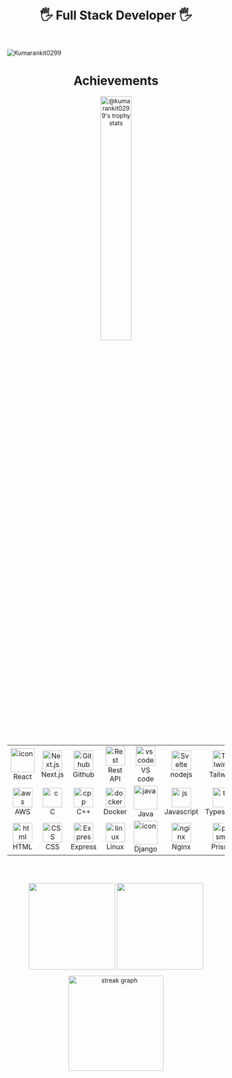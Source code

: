 <h1 align="center">🖐️ Full Stack Developer 🖐️</h1> 
<br />
<p align="left"> <img src="https://komarev.com/ghpvc/?username=kumarankit0299&label=Profile%20views&color=0e75b6&style=flat" alt="Kumarankit0299" /> </p>
<h1 align="center"> Achievements </h1>
<p align="center">
  <a href="https://github.com/denysmalieiev?tab=achievements"><img src="https://github-profile-trophy.vercel.app/?username=kumarankit0299&theme=onestar&no-frame=true&column=3&row=2"  width="38%" alt="@kumarankit0299's trophy stats"/></a>
</p>
<table align="center">

  <tr>
    <td align="center" width="90">
      <img src="https://techstack-generator.vercel.app/react-icon.svg" alt="icon" width="55" height="55" />
      <br>React
    </td>
    <td align="center" width="90">
      <img src="https://skillicons.dev/icons?i=nextjs" width="45" height="45" alt="Next.js" />
      <br>Next.js
    </td>
    <td align="center" width="90">
      <img src="https://skillicons.dev/icons?i=github" width="45" height="45" alt="Github" />
      <br>Github
    </td>
    <td align="center" width="90">
      <img src="https://techstack-generator.vercel.app/restapi-icon.svg" width="45" height="45" alt="Rest API" />
      <br>Rest API
    </td>
    <td align="center" width="90">
      <img src="https://skillicons.dev/icons?i=vscode" width="45" height="45" alt="vscode" />
      <br>VS code
    </td>
    <td align="center" width="90">
      <img src="https://skillicons.dev/icons?i=nodejs" width="45" height="45" alt="Svelte" />
      <br>nodejs
    </td>
    <td align="center" width="90">
      <img src="https://skillicons.dev/icons?i=tailwind" width="45" height="45" alt="Tailwind" />
      <br>Tailwind
    </td>
    <td align="center" width="90">
        <img src="https://techstack-generator.vercel.app/graphql-icon.svg" width="48" height="48" alt="GraphQL" />
      <br>GraphQL
    </td>
    <td align="center" width="90">
      <img src="https://skillicons.dev/icons?i=threejs" width="45" height="45" alt="Three.js" />
      <br>Three.js
    </td>
    <td align="center" width="90">
      <img src="https://techstack-generator.vercel.app/mysql-icon.svg" width="45" height="45" alt="MySQL" />
      <br>MySQL
    </td>
  </tr>
  <tr>
    <td align="center" width="90">
      <img src="https://techstack-generator.vercel.app/aws-icon.svg" width="45" height="45" alt="aws" />
      <br>AWS
    </td>
    <td align="center" width="90">
      <img src="https://skillicons.dev/icons?i=c" title="c" alt="c " width="45" height="45"/>
      <br>C
    </td>
    <td align="center" width="90">
      <img src="https://skillicons.dev/icons?i=cpp" width="45" height="45" alt="cpp" />
      <br>C++
    </td>
    <td align="center" width="90">
      <img src="https://techstack-generator.vercel.app/docker-icon.svg" width="45" height="45" alt="docker" />
      <br>Docker
    </td>
    <td align="center" width="90">
      <img src="https://skillicons.dev/icons?i=java" alt="java" width="55" height="55" />
      <br>Java	
    </td>
    <td align="center" width="90">
      <img src="https://skillicons.dev/icons?i=js" width="45" height="45" alt="js" />
      <br>Javascript
    </td>
    <td align="center" width="90">
      <img src="https://skillicons.dev/icons?i=ts" width="45" height="45" alt="ts" />
      <br>Typescript
    </td>
    <td align="center" width="90">
      <img src="https://skillicons.dev/icons?i=supabase" width="45" height="45" alt="supabase" />
      <br>Supabase
    </td>
    <td align="center" width="90">
      <img src="https://skillicons.dev/icons?i=redux" width="45" height="45" alt="Redux" />
      <br>Redux
    </td>
    <td align="center" width="90">
      <img src="https://skillicons.dev/icons?i=kafka" alt="kafka" width="55" height="55" />
      <br>Kafka
    </td>
  </tr>
   <tr>
    <td align="center" width="90">
      <img src="https://skillicons.dev/icons?i=html" width="45" height="45" alt="html" />
      <br>HTML
    </td>
    <td align="center" width="90">
      <img src="https://skillicons.dev/icons?i=css" title="CSS" alt="CSS " width="45" height="45"/>
      <br>CSS
    </td>
    <td align="center" width="90">
      <img src="https://skillicons.dev/icons?i=express" width="45" height="45" alt="Express" />
      <br>Express
    </td>
    <td align="center" width="90">
      <img src="https://skillicons.dev/icons?i=linux" width="45" height="45" alt="linux" />
      <br>Linux
    </td>
    <td align="center" width="90">
      <img src="https://techstack-generator.vercel.app/django-icon.svg" alt="icon" width="55" height="55" />
      <br>Django
    </td>
    <td align="center" width="90">
      <img src="https://skillicons.dev/icons?i=nginx" width="45" height="45" alt="nginx" />
      <br>Nginx
    </td>
    <td align="center" width="90">
      <img src="https://skillicons.dev/icons?i=prisma" width="45" height="45" alt="prisma" />
      <br>Prisma
    </td>
    <td align="center" width="90">
      <img src="https://skillicons.dev/icons?i=mongodb" width="45" height="45" alt="MongoDB" />
      <br>MongoDB
    </td>
    <td align="center" width="90">
      <img src="https://skillicons.dev/icons?i=postgres" width="45" height="45" alt="PostgreSQL" />
      <br>PostgreSQL
    </td>
    <td align="center" width="90">
      <img src="https://techstack-generator.vercel.app/python-icon.svg" alt="icon" width="55" height="55" />
      <br>Python
    </td>
  </tr>
</table>
<br/>

<br/>

<p align="center">
    <img height=200 align="center" src="https://github-readme-stats.vercel.app/api?username=harshkumarcode&show_icons=true&theme=radical&card_width=300&rank_icon=github" />
    <img height=200 align="center" src="https://github-readme-stats.vercel.app/api/top-langs?username=harshkumarcode&layout=compact&langs_count=8&card_width=300&theme=radical" />
</p>



<div align="center">
  <img src="https://streak-stats.demolab.com?user=harshkumarcode&locale=en&mode=daily&theme=dark&hide_border=false&border_radius=5&order=3" height="220" alt="streak graph"  />
</div>

<br clear ="both" >


